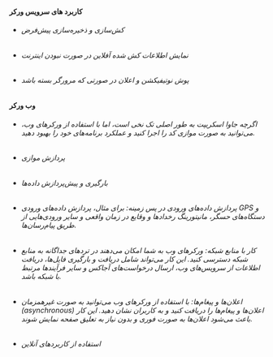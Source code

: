 #### کاربرد های سرویس ورکر
- ###### کش‌سازی و ذخیره‌سازی پیش‌فرض
- ###### نمایش اطلاعات کش شده آفلاین در صورت نبودن اینترنت
- ###### پوش نوتیفیکشن و اعلان در صورتی که مرورگر بسته باشد
#### وب ورکر
- ###### اگرچه جاوا اسکریپت به طور اصلی تک نخی است، اما با استفاده از ورکرهای وب، می‌توانید به صورت موازی کد را اجرا کنید و عملکرد برنامه‌های خود را بهبود دهید.
- ###### پردازش موازی
- ###### بارگیری و پیش‌پردازش داده‌ها
- ###### پردازش داده‌های ورودی در پس زمینه: برای مثال، پردازش داده‌های ورودی GPS و دستگاه‌های حسگر، مانیتورینگ رخدادها و وقایع در زمان واقعی و سایر ورودی‌هایی از طریق پیام‌رسان‌ها.
- ###### کار با منابع شبکه: ورکرهای وب به شما امکان می‌دهند در تردهای جداگانه به منابع شبکه دسترسی کنید. این کار می‌تواند شامل دریافت و بارگیری فایل‌ها، دریافت اطلاعات از سرویس‌های وب، ارسال درخواست‌های آجاکس و سایر فرآیندها مرتبط با شبکه باشد.
- ######  اعلان‌ها و پیغام‌ها: با استفاده از ورکرهای وب می‌توانید به صورت غیرهمزمان (asynchronous) اعلان‌ها و پیغام‌ها را دریافت کنید و به کاربران نشان دهید. این کار باعث می‌شود اعلان‌ها به صورت فوری و بدون نیاز به تعلیق صفحه نمایش شوند.
- ######  استفاده از کاربردهای آنلاین
